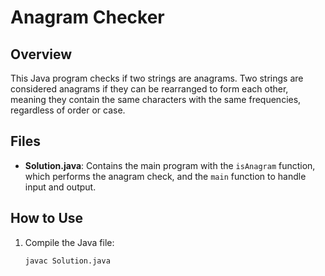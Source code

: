 # Anagram Checker

## Overview
This Java program checks if two strings are anagrams. Two strings are considered anagrams if they can be rearranged to form each other, meaning they contain the same characters with the same frequencies, regardless of order or case.

## Files
- **Solution.java**: Contains the main program with the `isAnagram` function, which performs the anagram check, and the `main` function to handle input and output.

## How to Use
1. Compile the Java file:
   ```bash
   javac Solution.java
